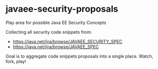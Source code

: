 # javaee-security-proposals
Play area for possible Java EE Security Concepts

Collecting all security code snippets from:
 
 - https://java.net/jira/browse/JAVAEE_SECURITY_SPEC
 - https://java.net/jira/browse/JAVAEE_SPEC

Goal is to aggregate code snippets proposals into a single place.  Watch, fork, play!
